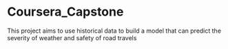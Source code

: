 # Coursera_Capstone
This project aims to use historical data to build a model that can predict the severity of weather and safety of road travels
